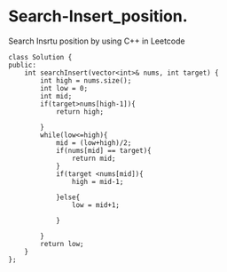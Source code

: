 # Search-Insert_position.

Search Insrtu position by using C++ in Leetcode
    
    class Solution {
    public:
        int searchInsert(vector<int>& nums, int target) {
            int high = nums.size();
            int low = 0;
            int mid;
            if(target>nums[high-1]){
                return high;
    
            }
            while(low<=high){
                mid = (low+high)/2;
                if(nums[mid] == target){
                    return mid;
                }
                if(target <nums[mid]){
                    high = mid-1;
    
                }else{
                    low = mid+1;
    
                }
                
            }
            return low;
        }
    };
